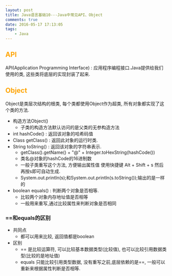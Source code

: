 ```yaml
---
layout: post
title: Java语言基础10---Java中常见API、Object
comments: true
date: 2016-05-17 17:13:05
tags:
	- Java
---
```


## <font color=orange>API</font>
API(Application Programming Interface) : 应用程序编程接口.Java提供给我们使用的类, 这些类将底层的实现封装了起来.

<!--more-->

## <font color=orange>Object</font>
Object是类层次结构的根类, 每个类都使用Object作为超类, 所有对象都实现了这个类的方法.

* 构造方法Object()
	* 子类的构造方法默认访问的是父类的无参构造方法
* int hashCode() : 返回该对象的哈希码值
* Class getClass() : 返回此对象的运行时类.
* String toString() : 返回该对象的字符串表示.
	* getClass().getName() + "@" + Integer.toHexString(hashCode())
	* 类名@对象的hashCode的16进制数
	* 一般子类重写这个方法, 方便输出属性值 使用快捷键 Alt + Shift + s  然后再按s即可自动生成.
	* System.out.println(s);和System.out.println(s.toString());输出的是一样的
* boolean equals() : 判断两个对象是否相等.
	* 比较两个对象内存地址值是否相等
	* 一般用来重写,通过比较属性来判断对象是否相同

### ==和equals的区别
* 共同点
	* 都可以用来比较, 返回值都是boolean
* 区别
	* == 是比较运算符, 可以比较基本数据类型(比较值), 也可以比较引用数据类型(比较的是地址值)
	* equals  只能比较引用类型数据, 没有重写之前,底层依赖的是==, 一般可以重新来根据属性判断是否相等.
